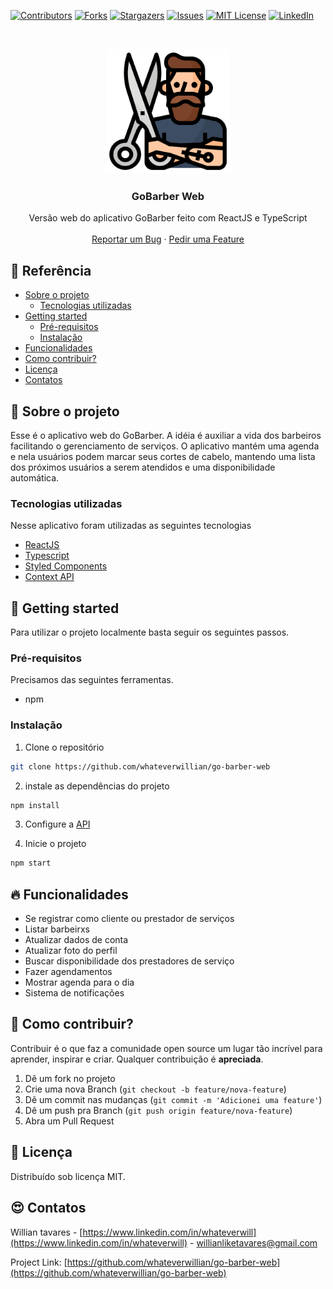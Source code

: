 [![Contributors][contributors-shield]][contributors-url]
[![Forks][forks-shield]][forks-url]
[![Stargazers][stars-shield]][stars-url]
[![Issues][issues-shield]][issues-url]
[![MIT License][license-shield]][license-url]
[![LinkedIn][linkedin-shield]][linkedin-url]

<br />
<p align="center">
  <a href="https://github.com/whateverwillian/go-barber-web">
    <img src="images/logo.svg" alt="Logo" width="200" height="200">
  </a>

  <h3 align="center">GoBarber Web</h3>

  <p align="center">
    Versão web do aplicativo GoBarber feito com ReactJS e TypeScript
    <br />
    <br />
    <a href="https://github.com/whateverwillian/go-barber-web/issues">Reportar um Bug</a>
    ·
    <a href="https://github.com/whateverwillian/go-barber-web/issues">Pedir uma Feature</a>
  </p>
</p>

<!-- TABLE OF CONTENTS -->
## 📌 Referência

* [Sobre o projeto](#rocket-sobre-o-projeto)
  * [Tecnologias utilizadas](#tecnologias-utilizadas)
* [Getting started](#rainbow-getting-started)
  * [Pré-requisitos](#pré-requisitos)
  * [Instalação](#instalação)
* [Funcionalidades](#fire-funcionalidades)
* [Como contribuir?](#bug-como-contribuir)
* [Licença](#closed_book-licença)
* [Contatos](#heart_eyes-contatos)


<!-- ABOUT THE PROJECT -->
## :rocket: Sobre o projeto

<!-- [![Product Name Screen Shot][product-screenshot]](https://example.com) -->

Esse é o aplicativo web do GoBarber. A idéia é auxiliar a vida dos barbeiros facilitando o gerenciamento de serviços. O aplicativo mantém uma agenda e nela usuários podem marcar seus cortes de cabelo, mantendo uma lista dos próximos usuários a serem atendidos e uma disponibilidade automática.

### Tecnologias utilizadas
Nesse aplicativo foram utilizadas as seguintes tecnologias
* [ReactJS](https://pt-br.reactjs.org/)
* [Typescript](https://www.typescriptlang.org/)
* [Styled Components](https://styled-components.com/)
* [Context API](https://pt-br.reactjs.org/docs/context.html)

<!-- GETTING STARTED -->
## :rainbow: Getting started
Para utilizar o projeto localmente basta seguir os seguintes passos.

### Pré-requisitos

Precisamos das seguintes ferramentas.
* npm

### Instalação

1. Clone o repositório
```sh
git clone https://github.com/whateverwillian/go-barber-web
```
2. instale as dependências do projeto
```sh
npm install
```
3. Configure a [API](https://github.com/whateverwillian/go-barber-server)

4. Inicie o projeto
```sh
npm start
```

## :fire: Funcionalidades

* Se registrar como cliente ou prestador de serviços
* Listar barbeirxs
* Atualizar dados de conta
* Atualizar foto do perfil
* Buscar disponibilidade dos prestadores de serviço
* Fazer agendamentos
* Mostrar agenda para o dia
* Sistema de notificações

<!-- CONTRIBUTING -->
## :bug: Como contribuir?

Contribuir é o que faz a comunidade open source um lugar tão incrível para aprender, inspirar e criar. Qualquer contribuição é **apreciada**.

1. Dê um fork no projeto
2. Crie uma nova Branch (`git checkout -b feature/nova-feature`)
3. Dê um commit nas mudanças (`git commit -m 'Adicionei uma feature'`)
4. Dê um push pra Branch (`git push origin feature/nova-feature`)
5. Abra um Pull Request

## :closed_book: Licença

Distribuído sob licença MIT.

<!-- CONTACT -->
## :heart_eyes: Contatos

Willian tavares - [https://www.linkedin.com/in/whateverwill](https://www.linkedin.com/in/whateverwill) - willianliketavares@gmail.com

Project Link: [https://github.com/whateverwillian/go-barber-web](https://github.com/whateverwillian/go-barber-web)


<!-- MARKDOWN LINKS & IMAGES -->
<!-- https://www.markdownguide.org/basic-syntax/#reference-style-links -->
[contributors-shield]: https://img.shields.io/github/contributors/whateverwillian/go-barber-web?style=flat-square
[contributors-url]: https://github.com/whateverwillian/go-barber-web/graphs/contributors
[forks-shield]: https://img.shields.io/github/forks/whateverwillian/go-barber-web?style=flat-square
[forks-url]: https://github.com/whateverwillian/go-barber-web/network/members
[stars-shield]: https://img.shields.io/github/stars/whateverwillian/go-barber-web?style=flat-square
[stars-url]: https://github.com/whateverwillian/go-barber-web/stargazers
[issues-shield]: https://img.shields.io/github/issues/whateverwillian/go-barber-web?style=flat-square
[issues-url]: https://github.com/whateverwillian/go-barber-web/issues
[license-shield]: https://img.shields.io/github/license/whateverwillian/go-barber-web?style=flat-square
[license-url]: https://github.com/whateverwillian/go-barber-web/blob/master/LICENSE.txt
[linkedin-shield]: https://img.shields.io/badge/-LinkedIn-black.svg?style=flat-square&logo=linkedin&colorB=555
[linkedin-url]: https://linkedin.com/in/whateverwill
